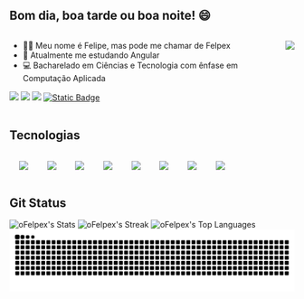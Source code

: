## Bom dia, boa tarde ou boa noite! 😄
<div style="display: inline-block">
  <ul>
    <img align="right" height="90" src="https://i.pinimg.com/originals/35/ac/8c/35ac8cf46b56cb4681a7c5055b818a89.gif" />
    <li>
      👨‍💻 Meu nome é Felipe, mas pode me chamar de Felpex
    </li>
    <li>
      📝 Atualmente me estudando Angular
    </li>
    <li>
      💻 Bacharelado em Ciências e Tecnologia com ênfase em Computação Aplicada
    </li>
  </ul>
</div>
<br>
<div> 
  <a href="https://www.linkedin.com/in/felpex/" target="_blank"><img src="https://img.shields.io/badge/-LinkedIn-%230077B5?style=for-the-badge&logo=linkedin&logoColor=white" target="_blank"></a> 
  <a href = "mailto:felipe95176@gmail.com"><img src="https://img.shields.io/badge/-Gmail-%23333?style=for-the-badge&logo=gmail&logoColor=white" target="_blank"></a>
  <a href="https://www.instagram.com/ofelpex/" target="_blank"><img src="https://img.shields.io/badge/-Instagram-%23E4405F?style=for-the-badge&logo=instagram&logoColor=white" target="_blank"></a>
  <a href="https://x.com/Felpex_br" target="_blank"><img alt="Static Badge" src="https://img.shields.io/badge/Twitter-303030?style=for-the-badge&logo=x&logoColor=white"></a>
</div>
<br>

## Tecnologias
<pre style="display: inline-block" align="center">
  <img align="center" height="85" src="https://cdn.jsdelivr.net/gh/devicons/devicon@latest/icons/angular/angular-original.svg" />    <img align="center" height="70" src="https://cdn.jsdelivr.net/gh/devicons/devicon@latest/icons/typescript/typescript-original.svg" />    <img align="center" height="70" src="https://cdn.jsdelivr.net/gh/devicons/devicon@latest/icons/html5/html5-original.svg" />    <img align="center" height="70" src="https://cdn.jsdelivr.net/gh/devicons/devicon@latest/icons/bootstrap/bootstrap-original.svg" />    <img align="center" height="70" src="https://cdn.jsdelivr.net/gh/devicons/devicon@latest/icons/tailwindcss/tailwindcss-original.svg" />    <img align="center" height="70" src="https://cdn.jsdelivr.net/gh/devicons/devicon@latest/icons/css3/css3-original.svg" />    <img align="center" height="70" src="https://cdn.jsdelivr.net/gh/devicons/devicon@latest/icons/javascript/javascript-original.svg" />    <img align="center" height="70" src="https://cdn.jsdelivr.net/gh/devicons/devicon@latest/icons/git/git-original.svg" />
</pre>
<br>

## Git Status
![oFelpex's Stats](https://github-readme-stats.vercel.app/api?username=oFelpex&theme=nord&show_icons=true&hide_border=true&count_private=true)
![oFelpex's Streak](https://github-readme-streak-stats.herokuapp.com/?user=oFelpex&theme=nord&hide_border=true)
![oFelpex's Top Languages](https://github-readme-stats.vercel.app/api/top-langs/?username=oFelpex&theme=nord&show_icons=true&hide_border=true&layout=compact)
<picture>
  <source media="(prefers-color-scheme: dark)" srcset="https://raw.githubusercontent.com/oFelpex/oFelpex/output/github-contribution-grid-snake-dark.svg">
  <source media="(prefers-color-scheme: light)" srcset="https://raw.githubusercontent.com/oFelpex/oFelpex/output/github-contribution-grid-snake.svg">
  <img alt="github contribution grid snake animation" src="https://raw.githubusercontent.com/oFelpex/oFelpex/output/github-contribution-grid-snake.svg">
</picture>

